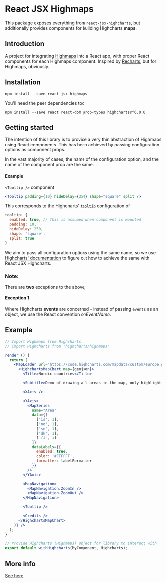 # React JSX Highmaps

This package exposes everything from `react-jsx-highcharts`, but additionally provides components for building Highcharts **maps**.

## Introduction

A project for integrating [Highmaps](https://github.com/highcharts/highcharts) into a React app, with proper React components for each Highmaps component. Inspired by [Recharts](https://github.com/recharts/recharts), but for Highmaps, obviously.

## Installation

`npm install --save react-jsx-highmaps`

You'll need the peer dependencies too

`npm install --save react react-dom prop-types highcharts@^6.0.0`

## Getting started

The intention of this library is to provide a very thin abstraction of Highmaps using React components. This has been achieved by passing configuration options as component props.

In the vast majority of cases, the name of the configuration option, and the name of the component prop are the same.

#### Example

`<Tooltip />` component
```jsx
<Tooltip padding={10} hideDelay={250} shape="square" split />
```
This corresponds to the Highcharts' [`tooltip`](http://api.highcharts.com/highcharts/tooltip) configuration of
```js
tooltip: {
  enabled: true, // This is assumed when component is mounted
  padding: 10,
  hideDelay: 250,
  shape: 'square',
  split: true
}
```
We aim to pass all configuration options using the same name, so we use [Highcharts' documentation](http://api.highcharts.com/highcharts) to figure out how to achieve the same with React JSX Highcharts.

### Note:

There are **two** exceptions to the above;

#### Exception 1

Where Highcharts **events** are concerned - instead of passing `events` as an object, we use the React convention *onEventName*.

## Example

```jsx
// Import Highmaps from Highcharts
// import Highcharts from 'highcharts/highmaps'

render () {
  return (
    <MapLoader url="https://code.highcharts.com/mapdata/custom/europe.geo.json" render={geojson => (
      <HighchartsMapChart map={geojson}>
        <Title>Nordic countries</Title>

        <Subtitle>Demo of drawing all areas in the map, only highlighting partial data</Subtitle>

        <XAxis />

        <YAxis>
          <MapSeries
            name="Area"
            data={[
              ['is', 1],
              ['no', 1],
              ['se', 1],
              ['dk', 1],
              ['fi', 1]
            ]}
            dataLabels={{
              enabled: true,
              color: '#FFFFFF',
              formatter: labelFormatter
            }}
          />
        </YAxis>

        <MapNavigation>
          <MapNavigation.ZoomIn />
          <MapNavigation.ZoomOut />
        </MapNavigation>

        <Tooltip />

        <Credits />
      </HighchartsMapChart>
    )} />
  );
}

// Provide Highcharts (Highmaps) object for library to interact with
export default withHighcharts(MyComponent, Highcharts);
```

## More info

[See here](https://www.npmjs.com/package/react-jsx-highcharts)
